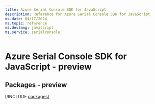 ```yaml
---
title: Azure Serial Console SDK for JavaScript
description: Reference for Azure Serial Console SDK for JavaScript
ms.date: 04/17/2024
ms.topic: reference
ms.devlang: javascript
ms.service: serialconsole
---
```

# Azure Serial Console SDK for JavaScript - preview
## Packages - preview
[!INCLUDE [packages](serial-console-index.md)]